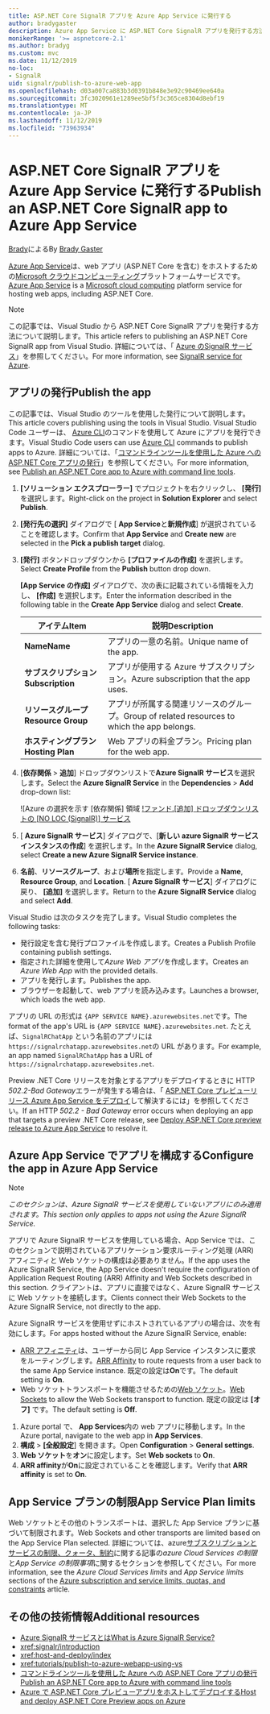 ```yaml
---
title: ASP.NET Core SignalR アプリを Azure App Service に発行する
author: bradygaster
description: Azure App Service に ASP.NET Core SignalR アプリを発行する方法について説明します。
monikerRange: '>= aspnetcore-2.1'
ms.author: bradyg
ms.custom: mvc
ms.date: 11/12/2019
no-loc:
- SignalR
uid: signalr/publish-to-azure-web-app
ms.openlocfilehash: d03a007ca883b3d0391b848e3e92c90469ee640a
ms.sourcegitcommit: 3fc3020961e1289ee5bf5f3c365ce8304d8ebf19
ms.translationtype: MT
ms.contentlocale: ja-JP
ms.lasthandoff: 11/12/2019
ms.locfileid: "73963934"
---
```

# <a name="publish-an-aspnet-core-opno-locsignalr-app-to-azure-app-service"></a><span data-ttu-id="3b89a-103">ASP.NET Core SignalR アプリを Azure App Service に発行する</span><span class="sxs-lookup"><span data-stu-id="3b89a-103">Publish an ASP.NET Core SignalR app to Azure App Service</span></span>

<span data-ttu-id="3b89a-104">[Brady](https://twitter.com/bradygaster)による</span><span class="sxs-lookup"><span data-stu-id="3b89a-104">By [Brady Gaster](https://twitter.com/bradygaster)</span></span>

<span data-ttu-id="3b89a-105">[Azure App Service](/azure/app-service/app-service-web-overview)は、web アプリ (ASP.NET Core を含む) をホストするための[Microsoft クラウドコンピューティング](https://azure.microsoft.com/)プラットフォームサービスです。</span><span class="sxs-lookup"><span data-stu-id="3b89a-105">[Azure App Service](/azure/app-service/app-service-web-overview) is a [Microsoft cloud computing](https://azure.microsoft.com/) platform service for hosting web apps, including ASP.NET Core.</span></span>

> [!NOTE]
> <span data-ttu-id="3b89a-106">この記事では、Visual Studio から ASP.NET Core SignalR アプリを発行する方法について説明します。</span><span class="sxs-lookup"><span data-stu-id="3b89a-106">This article refers to publishing an ASP.NET Core SignalR app from Visual Studio.</span></span> <span data-ttu-id="3b89a-107">詳細については、「 [Azure のSignalR サービス](https://azure.microsoft.com/services/signalr-service)」を参照してください。</span><span class="sxs-lookup"><span data-stu-id="3b89a-107">For more information, see [SignalR service for Azure](https://azure.microsoft.com/services/signalr-service).</span></span>

## <a name="publish-the-app"></a><span data-ttu-id="3b89a-108">アプリの発行</span><span class="sxs-lookup"><span data-stu-id="3b89a-108">Publish the app</span></span>

<span data-ttu-id="3b89a-109">この記事では、Visual Studio のツールを使用した発行について説明します。</span><span class="sxs-lookup"><span data-stu-id="3b89a-109">This article covers publishing using the tools in Visual Studio.</span></span> <span data-ttu-id="3b89a-110">Visual Studio Code ユーザーは、 [Azure CLI](/cli/azure)のコマンドを使用して Azure にアプリを発行できます。</span><span class="sxs-lookup"><span data-stu-id="3b89a-110">Visual Studio Code users can use [Azure CLI](/cli/azure) commands to publish apps to Azure.</span></span> <span data-ttu-id="3b89a-111">詳細については、「[コマンドラインツールを使用した Azure への ASP.NET Core アプリの発行](/azure/app-service/app-service-web-get-started-dotnet)」を参照してください。</span><span class="sxs-lookup"><span data-stu-id="3b89a-111">For more information, see [Publish an ASP.NET Core app to Azure with command line tools](/azure/app-service/app-service-web-get-started-dotnet).</span></span>

1. <span data-ttu-id="3b89a-112">**[ソリューション エクスプローラー]** でプロジェクトを右クリックし、 **[発行]** を選択します。</span><span class="sxs-lookup"><span data-stu-id="3b89a-112">Right-click on the project in **Solution Explorer** and select **Publish**.</span></span>

1. <span data-ttu-id="3b89a-113">**[発行先の選択]** ダイアログで [ **App Service**と**新規作成**] が選択されていることを確認します。</span><span class="sxs-lookup"><span data-stu-id="3b89a-113">Confirm that **App Service** and **Create new** are selected in the **Pick a publish target** dialog.</span></span>

1. <span data-ttu-id="3b89a-114">**[発行]** ボタンドロップダウンから **[プロファイルの作成]** を選択します。</span><span class="sxs-lookup"><span data-stu-id="3b89a-114">Select **Create Profile** from the **Publish** button drop down.</span></span>

   <span data-ttu-id="3b89a-115">**[App Service の作成]** ダイアログで、次の表に記載されている情報を入力し、 **[作成]** を選択します。</span><span class="sxs-lookup"><span data-stu-id="3b89a-115">Enter the information described in the following table in the **Create App Service** dialog and select **Create**.</span></span>

   | <span data-ttu-id="3b89a-116">アイテム</span><span class="sxs-lookup"><span data-stu-id="3b89a-116">Item</span></span>               | <span data-ttu-id="3b89a-117">説明</span><span class="sxs-lookup"><span data-stu-id="3b89a-117">Description</span></span> |
   | ------------------ | ----------- |
   | <span data-ttu-id="3b89a-118">**Name**</span><span class="sxs-lookup"><span data-stu-id="3b89a-118">**Name**</span></span>           | <span data-ttu-id="3b89a-119">アプリの一意の名前。</span><span class="sxs-lookup"><span data-stu-id="3b89a-119">Unique name of the app.</span></span> |
   | <span data-ttu-id="3b89a-120">**サブスクリプション**</span><span class="sxs-lookup"><span data-stu-id="3b89a-120">**Subscription**</span></span>   | <span data-ttu-id="3b89a-121">アプリが使用する Azure サブスクリプション。</span><span class="sxs-lookup"><span data-stu-id="3b89a-121">Azure subscription that the app uses.</span></span> |
   | <span data-ttu-id="3b89a-122">**リソースグループ**</span><span class="sxs-lookup"><span data-stu-id="3b89a-122">**Resource Group**</span></span> | <span data-ttu-id="3b89a-123">アプリが所属する関連リソースのグループ。</span><span class="sxs-lookup"><span data-stu-id="3b89a-123">Group of related resources to which the app belongs.</span></span> |
   | <span data-ttu-id="3b89a-124">**ホスティングプラン**</span><span class="sxs-lookup"><span data-stu-id="3b89a-124">**Hosting Plan**</span></span>   | <span data-ttu-id="3b89a-125">Web アプリの料金プラン。</span><span class="sxs-lookup"><span data-stu-id="3b89a-125">Pricing plan for the web app.</span></span> |

1. <span data-ttu-id="3b89a-126">[**依存関係** > **追加**] ドロップダウンリストで**Azure SignalR サービス**を選択します。</span><span class="sxs-lookup"><span data-stu-id="3b89a-126">Select the **Azure SignalR Service** in the **Dependencies** > **Add** drop-down list:</span></span>

   ![Azure の選択を示す [依存関係] 領域 [!ファンド.[追加] ドロップダウンリストの [NO LOC (SignalR)] サービス](publish-to-azure-web-app/_static/signalr-service-dependency.png)

1. <span data-ttu-id="3b89a-128">[ **Azure SignalR サービス**] ダイアログで、[**新しい azure SignalR サービスインスタンスの作成**] を選択します。</span><span class="sxs-lookup"><span data-stu-id="3b89a-128">In the **Azure SignalR Service** dialog, select **Create a new Azure SignalR Service instance**.</span></span>

1. <span data-ttu-id="3b89a-129">**名前**、**リソースグループ**、および**場所**を指定します。</span><span class="sxs-lookup"><span data-stu-id="3b89a-129">Provide a **Name**, **Resource Group**, and **Location**.</span></span> <span data-ttu-id="3b89a-130">[ **Azure SignalR サービス**] ダイアログに戻り、 **[追加]** を選択します。</span><span class="sxs-lookup"><span data-stu-id="3b89a-130">Return to the **Azure SignalR Service** dialog and select **Add**.</span></span>

<span data-ttu-id="3b89a-131">Visual Studio は次のタスクを完了します。</span><span class="sxs-lookup"><span data-stu-id="3b89a-131">Visual Studio completes the following tasks:</span></span>

* <span data-ttu-id="3b89a-132">発行設定を含む発行プロファイルを作成します。</span><span class="sxs-lookup"><span data-stu-id="3b89a-132">Creates a Publish Profile containing publish settings.</span></span>
* <span data-ttu-id="3b89a-133">指定された詳細を使用して*Azure Web アプリ*を作成します。</span><span class="sxs-lookup"><span data-stu-id="3b89a-133">Creates an *Azure Web App* with the provided details.</span></span>
* <span data-ttu-id="3b89a-134">アプリを発行します。</span><span class="sxs-lookup"><span data-stu-id="3b89a-134">Publishes the app.</span></span>
* <span data-ttu-id="3b89a-135">ブラウザーを起動して、web アプリを読み込みます。</span><span class="sxs-lookup"><span data-stu-id="3b89a-135">Launches a browser, which loads the web app.</span></span>

<span data-ttu-id="3b89a-136">アプリの URL の形式は `{APP SERVICE NAME}.azurewebsites.net`です。</span><span class="sxs-lookup"><span data-stu-id="3b89a-136">The format of the app's URL is `{APP SERVICE NAME}.azurewebsites.net`.</span></span> <span data-ttu-id="3b89a-137">たとえば、`SignalRChatApp` という名前のアプリには `https://signalrchatapp.azurewebsites.net`の URL があります。</span><span class="sxs-lookup"><span data-stu-id="3b89a-137">For example, an app named `SignalRChatApp` has a URL of `https://signalrchatapp.azurewebsites.net`.</span></span>

<span data-ttu-id="3b89a-138">Preview .NET Core リリースを対象とするアプリをデプロイするときに HTTP *502.2-Bad Gateway*エラーが発生する場合は、「 [ASP.NET Core プレビューリリース Azure App Service をデプロイ](xref:host-and-deploy/azure-apps/index#deploy-aspnet-core-preview-release-to-azure-app-service)して解決するには」を参照してください。</span><span class="sxs-lookup"><span data-stu-id="3b89a-138">If an HTTP *502.2 - Bad Gateway* error occurs when deploying an app that targets a preview .NET Core release, see [Deploy ASP.NET Core preview release to Azure App Service](xref:host-and-deploy/azure-apps/index#deploy-aspnet-core-preview-release-to-azure-app-service) to resolve it.</span></span>

## <a name="configure-the-app-in-azure-app-service"></a><span data-ttu-id="3b89a-139">Azure App Service でアプリを構成する</span><span class="sxs-lookup"><span data-stu-id="3b89a-139">Configure the app in Azure App Service</span></span>

> [!NOTE]
> <span data-ttu-id="3b89a-140">*このセクションは、Azure SignalR サービスを使用していないアプリにのみ適用されます。*</span><span class="sxs-lookup"><span data-stu-id="3b89a-140">*This section only applies to apps not using the Azure SignalR Service.*</span></span>
>
> <span data-ttu-id="3b89a-141">アプリで Azure SignalR サービスを使用している場合、App Service では、このセクションで説明されているアプリケーション要求ルーティング処理 (ARR) アフィニティと Web ソケットの構成は必要ありません。</span><span class="sxs-lookup"><span data-stu-id="3b89a-141">If the app uses the Azure SignalR Service, the App Service doesn't require the configuration of Application Request Routing (ARR) Affinity and Web Sockets described in this section.</span></span> <span data-ttu-id="3b89a-142">クライアントは、アプリに直接ではなく、Azure SignalR サービスに Web ソケットを接続します。</span><span class="sxs-lookup"><span data-stu-id="3b89a-142">Clients connect their Web Sockets to the Azure SignalR Service, not directly to the app.</span></span>

<span data-ttu-id="3b89a-143">Azure SignalR サービスを使用せずにホストされているアプリの場合は、次を有効にします。</span><span class="sxs-lookup"><span data-stu-id="3b89a-143">For apps hosted without the Azure SignalR Service, enable:</span></span>

* <span data-ttu-id="3b89a-144">[ARR アフィニティ](https://azure.github.io/AppService/2016/05/16/Disable-Session-affinity-cookie-(ARR-cookie)-for-Azure-web-apps.html)は、ユーザーから同じ App Service インスタンスに要求をルーティングします。</span><span class="sxs-lookup"><span data-stu-id="3b89a-144">[ARR Affinity](https://azure.github.io/AppService/2016/05/16/Disable-Session-affinity-cookie-(ARR-cookie)-for-Azure-web-apps.html) to route requests from a user back to the same App Service instance.</span></span> <span data-ttu-id="3b89a-145">既定の設定は**On**です。</span><span class="sxs-lookup"><span data-stu-id="3b89a-145">The default setting is **On**.</span></span>
* <span data-ttu-id="3b89a-146">Web ソケットトランスポートを機能させるための[Web ソケット](xref:fundamentals/websockets)。</span><span class="sxs-lookup"><span data-stu-id="3b89a-146">[Web Sockets](xref:fundamentals/websockets) to allow the Web Sockets transport to function.</span></span> <span data-ttu-id="3b89a-147">既定の設定は **[オフ]** です。</span><span class="sxs-lookup"><span data-stu-id="3b89a-147">The default setting is **Off**.</span></span>

1. <span data-ttu-id="3b89a-148">Azure portal で、 **App Services**内の web アプリに移動します。</span><span class="sxs-lookup"><span data-stu-id="3b89a-148">In the Azure portal, navigate to the web app in **App Services**.</span></span>
1. <span data-ttu-id="3b89a-149">**構成** >  **[全般設定**] を開きます。</span><span class="sxs-lookup"><span data-stu-id="3b89a-149">Open **Configuration** > **General settings**.</span></span>
1. <span data-ttu-id="3b89a-150">**Web ソケット**を**オン**に設定します。</span><span class="sxs-lookup"><span data-stu-id="3b89a-150">Set **Web sockets** to **On**.</span></span>
1. <span data-ttu-id="3b89a-151">**ARR affinity**が**On**に設定されていることを確認します。</span><span class="sxs-lookup"><span data-stu-id="3b89a-151">Verify that **ARR affinity** is set to **On**.</span></span>

## <a name="app-service-plan-limits"></a><span data-ttu-id="3b89a-152">App Service プランの制限</span><span class="sxs-lookup"><span data-stu-id="3b89a-152">App Service Plan limits</span></span>

<span data-ttu-id="3b89a-153">Web ソケットとその他のトランスポートは、選択した App Service プランに基づいて制限されます。</span><span class="sxs-lookup"><span data-stu-id="3b89a-153">Web Sockets and other transports are limited based on the App Service Plan selected.</span></span> <span data-ttu-id="3b89a-154">詳細については、azure[サブスクリプションとサービスの制限、クォータ、制約](/azure/azure-subscription-service-limits#app-service-limits)に関する記事の*azure Cloud Services の制限*と*App Service の制限事項*に関するセクションを参照してください。</span><span class="sxs-lookup"><span data-stu-id="3b89a-154">For more information, see the *Azure Cloud Services limits* and *App Service limits* sections of the [Azure subscription and service limits, quotas, and constraints](/azure/azure-subscription-service-limits#app-service-limits) article.</span></span>

## <a name="additional-resources"></a><span data-ttu-id="3b89a-155">その他の技術情報</span><span class="sxs-lookup"><span data-stu-id="3b89a-155">Additional resources</span></span>

* <span data-ttu-id="3b89a-156">[Azure SignalR サービスとは](/azure/azure-signalr/signalr-overview)</span><span class="sxs-lookup"><span data-stu-id="3b89a-156">[What is Azure SignalR Service?](/azure/azure-signalr/signalr-overview)</span></span>
* <xref:signalr/introduction>
* <xref:host-and-deploy/index>
* <xref:tutorials/publish-to-azure-webapp-using-vs>
* [<span data-ttu-id="3b89a-157">コマンドラインツールを使用した Azure への ASP.NET Core アプリの発行</span><span class="sxs-lookup"><span data-stu-id="3b89a-157">Publish an ASP.NET Core app to Azure with command line tools</span></span>](/azure/app-service/app-service-web-get-started-dotnet)
* [<span data-ttu-id="3b89a-158">Azure で ASP.NET Core プレビューアプリをホストしてデプロイする</span><span class="sxs-lookup"><span data-stu-id="3b89a-158">Host and deploy ASP.NET Core Preview apps on Azure</span></span>](xref:host-and-deploy/azure-apps/index#deploy-aspnet-core-preview-release-to-azure-app-service)
